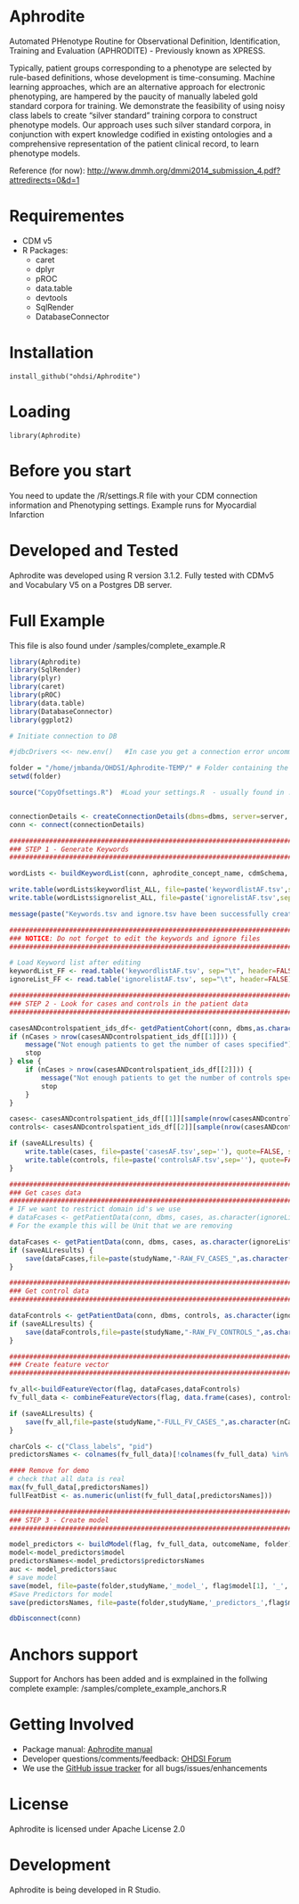 # Aphrodite

Automated PHenotype Routine for Observational Definition, Identification, Training and Evaluation (APHRODITE) - Previously known as XPRESS. 

Typically, patient groups corresponding to a phenotype are selected by rule-based definitions, whose development is time-consuming. Machine learning approaches, which are an alternative approach for electronic phenotyping, are hampered by the paucity of manually labeled gold standard corpora for training. We demonstrate the feasibility of using noisy class labels to create “silver standard” training corpora to construct phenotype models. Our approach uses such silver standard corpora, in conjunction with expert knowledge codified in existing ontologies and a comprehensive representation of the patient clinical record, to learn phenotype models.

Reference (for now): http://www.dmmh.org/dmmi2014_submission_4.pdf?attredirects=0&d=1

Requirementes
===================
- CDM v5
- R Packages:
	- caret
	- dplyr
	- pROC
    - data.table
	- devtools
	- SqlRender
	- DatabaseConnector

Installation
===================

```
install_github("ohdsi/Aphrodite")
```

Loading
===================

```
library(Aphrodite)
```

Before you start
===================

You need to update the /R/settings.R file with your CDM connection information and Phenotyping settings. Example runs for Myocardial Infarction

Developed and Tested
===================

Aphrodite was developed using R version 3.1.2. Fully tested with CDMv5 and Vocabulary V5 on a Postgres DB server.

Full Example
===================

This file is also found under /samples/complete_example.R

```r
library(Aphrodite)
library(SqlRender)
library(plyr)
library(caret)
library(pROC)
library(data.table)
library(DatabaseConnector)
library(ggplot2)

# Initiate connection to DB

#jdbcDrivers <<- new.env()   #In case you get a connection error uncomment this line

folder = "/home/jmbanda/OHDSI/Aphrodite-TEMP/" # Folder containing the R files and outputs, use forward slashes
setwd(folder)

source("CopyOfsettings.R")  #Load your settings.R  - usually found in ../R/settings.R   - Don't forget to edit it


connectionDetails <- createConnectionDetails(dbms=dbms, server=server, user=user, password=pw, schema=cdmSchema, port=port)
conn <- connect(connectionDetails)

##################################################################################
### STEP 1 - Generate Keywords                                                 ###
##################################################################################

wordLists <- buildKeywordList(conn, aphrodite_concept_name, cdmSchema, dbms)

write.table(wordLists$keywordlist_ALL, file=paste('keywordlistAF.tsv',sep=''), quote=FALSE, sep='\t', row.names = FALSE, col.names = FALSE)
write.table(wordLists$ignorelist_ALL, file=paste('ignorelistAF.tsv',sep=''), quote=FALSE, sep='\t', row.names = FALSE, col.names = FALSE)

message(paste("Keywords.tsv and ignore.tsv have been successfully created for ",aphrodite_concept_name,sep = ""))

##################################################################################
### NOTICE: Do not forget to edit the keywords and ignore files                ###
##################################################################################

# Load Keyword list after editing
keywordList_FF <- read.table('keywordlistAF.tsv', sep="\t", header=FALSE)
ignoreList_FF <- read.table('ignorelistAF.tsv', sep="\t", header=FALSE)

##################################################################################
### STEP 2 - Look for cases and controls in the patient data                   ###
##################################################################################

casesANDcontrolspatient_ids_df<- getdPatientCohort(conn, dbms,as.character(keywordList_FF$V3),as.character(ignoreList_FF$V3), cdmSchema,nCases,nControls)
if (nCases > nrow(casesANDcontrolspatient_ids_df[[1]])) {
    message("Not enough patients to get the number of cases specified")
    stop
} else {
    if (nCases > nrow(casesANDcontrolspatient_ids_df[[2]])) {
        message("Not enough patients to get the number of controls specified")
        stop
    }
}

cases<- casesANDcontrolspatient_ids_df[[1]][sample(nrow(casesANDcontrolspatient_ids_df[[1]]), nCases), ]
controls<- casesANDcontrolspatient_ids_df[[2]][sample(nrow(casesANDcontrolspatient_ids_df[[2]]), nControls), ]

if (saveALLresults) {
    write.table(cases, file=paste('casesAF.tsv',sep=''), quote=FALSE, sep='\t', row.names = FALSE, col.names = FALSE)
    write.table(controls, file=paste('controlsAF.tsv',sep=''), quote=FALSE, sep='\t', row.names = FALSE, col.names = FALSE)
}

##################################################################################
### Get cases data                                                             ###
##################################################################################
# IF we want to restrict domain id's we use
# dataFcases <- getPatientData(conn, dbms, cases, as.character(ignoreList_FF$V3), flag, cdmSchema, flag$remove_domains[1])
# For the example this will be Unit that we are removing

dataFcases <- getPatientData(conn, dbms, cases, as.character(ignoreList_FF$V3), flag, cdmSchema)
if (saveALLresults) {
    save(dataFcases,file=paste(studyName,"-RAW_FV_CASES_",as.character(nCases),".Rda",sep=''))
}

##################################################################################
### Get control data                                                           ###
##################################################################################

dataFcontrols <- getPatientData(conn, dbms, controls, as.character(ignoreList_FF$V3), flag, cdmSchema)
if (saveALLresults) {
    save(dataFcontrols,file=paste(studyName,"-RAW_FV_CONTROLS_",as.character(nControls),".Rda",sep=''))
}

##################################################################################
### Create feature vector                                                      ###
##################################################################################

fv_all<-buildFeatureVector(flag, dataFcases,dataFcontrols)
fv_full_data <- combineFeatureVectors(flag, data.frame(cases), controls, fv_all, outcomeName)

if (saveALLresults) {
    save(fv_all,file=paste(studyName,"-FULL_FV_CASES_",as.character(nCases),"_CONTROLS_",as.character(nControls),".Rda",sep=''))
}

charCols <- c("Class_labels", "pid")
predictorsNames <- colnames(fv_full_data)[!colnames(fv_full_data) %in% charCols]

#### Remove for demo
# check that all data is real
max(fv_full_data[,predictorsNames])
fullFeatDist <- as.numeric(unlist(fv_full_data[,predictorsNames]))

##################################################################################
### STEP 3 - Create model                                                      ###
##################################################################################

model_predictors <- buildModel(flag, fv_full_data, outcomeName, folder)
model<-model_predictors$model
predictorsNames<-model_predictors$predictorsNames
auc <- model_predictors$auc
# save model
save(model, file=paste(folder,studyName,'_model_', flag$model[1], '_', outcomeName,".Rda",sep=''))
#Save Predictors for model
save(predictorsNames, file=paste(folder,studyName,'_predictors_',flag$model[1], '_', outcomeName, ".Rda",sep=''))

dbDisconnect(conn)


```

Anchors support
===================

Support for Anchors has been added and is exmplained in the follwing complete example: /samples/complete_example_anchors.R

Getting Involved
=============
* Package manual: [Aphrodite manual](https://github.com/OHDSI/Aphrodite/raw/master/man/Aphrodite.pdf) 
* Developer questions/comments/feedback: <a href="http://forums.ohdsi.org/c/developers">OHDSI Forum</a>
* We use the <a href="../../issues">GitHub issue tracker</a> for all bugs/issues/enhancements

License
=======
Aphrodite is licensed under Apache License 2.0

Development
============
Aphrodite is being developed in R Studio.

